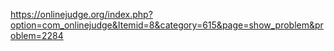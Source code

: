 https://onlinejudge.org/index.php?option=com_onlinejudge&Itemid=8&category=615&page=show_problem&problem=2284